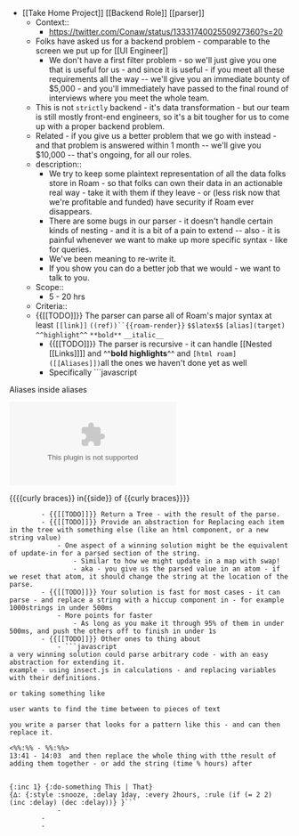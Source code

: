 - [[Take Home Project]]  [[Backend Role]] [[parser]]
    - Context::
        - https://twitter.com/Conaw/status/1333174002550927360?s=20
    - Folks have asked us for a backend problem - comparable to the screen we put up for [[UI Engineer]]
        - We don't have a first filter problem - so we'll just give you one that is useful for us - and since it is useful - if you meet all these requirements all the way -- we'll give you an immediate bounty of $5,000 - and you'll immediately have passed to the final round of interviews where you meet the whole team.
    - This is not `strictly` backend - it's data transformation - but our team is still mostly front-end engineers, so it's a bit tougher for us to come up with a proper backend problem.
    - Related - if you give us a better problem that we go with instead - and that problem is answered within 1 month -- we'll give you $10,000 -- that's ongoing, for all our roles.
    - description::
        - We try to keep some plaintext representation of all the data folks store in Roam - so that folks can own their data in an actionable real way - take it with them if they leave - or (less risk now that we're profitable and funded) have security if Roam ever disappears.
        - There are some bugs in our parser - it doesn't handle certain kinds of nesting - and it is a bit of a pain to extend -- also - it is painful whenever we want to make up more specific syntax - like for queries.
        - We've been meaning to re-write it.  
        - If you show you can do a better job that we would - we want to talk to you.
    - Scope::
        - 5 - 20 hrs
    - Criteria::
    - {{[[TODO]]}} The parser can parse all of Roam's major syntax at least `[[link]]` `((ref))``{{roam-render}}` `$$latex$$` `[alias](target)` `^^highlight^^` `**bold**` `__italic__`
        - {{[[TODO]]}} The parser is recursive - it can handle [[Nested [[Links]]]] and ^^**bold highlights**^^ and `[html roam]([[Aliases]])`all the ones we haven't done yet as well
        - Specifically ```javascript

Aliases inside aliases
>   
  [![img](image-as-alias.com)](www.roamreasearch.com)

{{{{curly braces}} in{{side}} of {{curly braces}}}}


```
        - {{[[TODO]]}} Return a Tree - with the result of the parse.
        - {{[[TODO]]}} Provide an abstraction for Replacing each item in the tree with something else (like an html component, or a new string value)
            - One aspect of a winning solution might be the equivalent of update-in for a parsed section of the string.
                - Similar to how we might update in a map with swap!
                - aka - you give us the parsed value in an atom - if we reset that atom, it should change the string at the location of the parse.
        - {{[[TODO]]}} Your solution is fast for most cases - it can parse - and replace a string with a hiccup component in - for example 1000strings in under 500ms
            - More points for faster
                - As long as you make it through 95% of them in under 500ms, and push the others off to finish in under 1s
        - {{[[TODO]]}} Other ones to thing about
            - ```javascript
a very winning solution could parse arbitrary code - with an easy abstraction for extending it.
example - using insect.js in calculations - and replacing variables with their definitions.

or taking something like

user wants to find the time between to pieces of text

you write a parser that looks for a pattern like this - and can then replace it.

<%%:%% - %%:%%>
13:41 - 14:03  and then replace the whole thing with tthe result of adding them together - or add the string (time % hours) after


{:inc 1} {:do-something This | That} 
{∆: {:style :snooze, :delay 1day, :every 2hours, :rule (if (= 2 2) (inc :delay) (dec :delay))} }```
            - 
        - 
        - 
